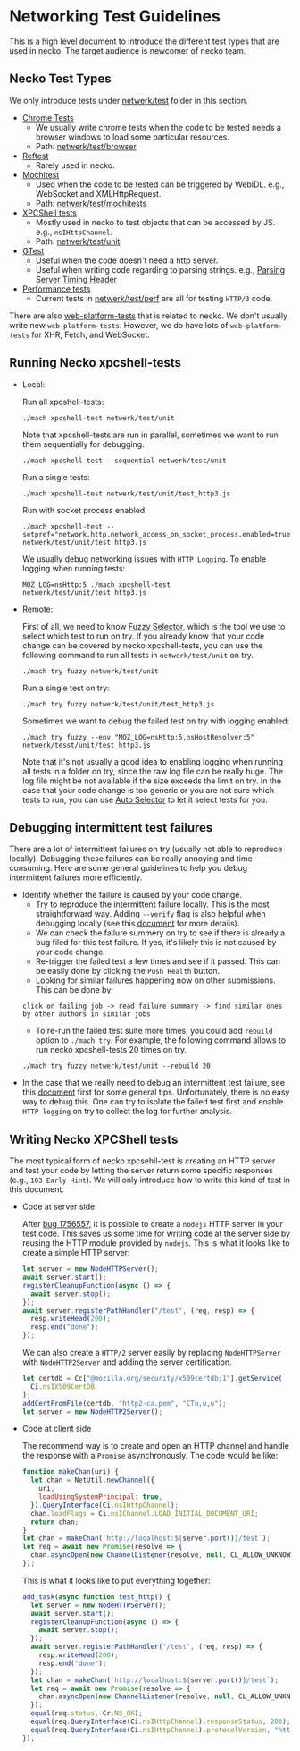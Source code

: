 # Networking Test Guidelines

This is a high level document to introduce the different test types that are used in necko. The target audience is newcomer of necko team.

## Necko Test Types

We only introduce tests under [netwerk/test](https://searchfox.org/mozilla-central/source/netwerk/test) folder in this section.

- [Chrome Tests](https://firefox-source-docs.mozilla.org/testing/chrome-tests/index.html)
  - We usually write chrome tests when the code to be tested needs a browser windows to load some particular resources.
  - Path: [netwerk/test/browser](https://searchfox.org/mozilla-central/source/netwerk/test/browser)
- [Reftest](https://firefox-source-docs.mozilla.org/testing/webrender/index.html)
  - Rarely used in necko.
- [Mochitest](https://firefox-source-docs.mozilla.org/testing/mochitest-plain/index.html)
  - Used when the code to be tested can be triggered by WebIDL. e.g., WebSocket and XMLHttpRequest.
  - Path: [netwerk/test/mochitests](https://searchfox.org/mozilla-central/source/netwerk/test/mochitests)
- [XPCShell tests](https://firefox-source-docs.mozilla.org/testing/xpcshell/index.html#xpcshell-tests)
  - Mostly used in necko to test objects that can be accessed by JS. e.g., `nsIHttpChannel`.
  - Path: [netwerk/test/unit](https://searchfox.org/mozilla-central/source/netwerk/test/unit)
- [GTest](https://firefox-source-docs.mozilla.org/gtest/index.html)
  - Useful when the code doesn't need a http server.
  - Useful when writing code regarding to parsing strings. e.g., [Parsing Server Timing Header](https://searchfox.org/mozilla-central/rev/0249c123e74640ed91edeabba00649ef4d929372/netwerk/test/gtest/TestServerTimingHeader.cpp)
- [Performance tests](https://firefox-source-docs.mozilla.org/testing/perfdocs/index.html)
  - Current tests in [netwerk/test/perf](https://searchfox.org/mozilla-central/source/netwerk/test/perf) are all for testing `HTTP/3` code.

There are also [web-platform-tests](https://firefox-source-docs.mozilla.org/web-platform/index.html) that is related to necko. We don't usually write new `web-platform-tests`. However, we do have lots of `web-platform-tests` for XHR, Fetch, and WebSocket.

## Running Necko xpcshell-tests

- Local:

  Run all xpcshell-tests:

  ```console
  ./mach xpcshell-test netwerk/test/unit
  ```

  Note that xpcshell-tests are run in parallel, sometimes we want to run them sequentially for debugging.

  ```console
  ./mach xpcshell-test --sequential netwerk/test/unit
  ```

  Run a single tests:

  ```console
  ./mach xpcshell-test netwerk/test/unit/test_http3.js
  ```

  Run with socket process enabled:

  ```console
  ./mach xpcshell-test --setpref="network.http.network_access_on_socket_process.enabled=true" netwerk/test/unit/test_http3.js
  ```

  We usually debug networking issues with `HTTP Logging`. To enable logging when running tests:

  ```console
  MOZ_LOG=nsHttp:5 ./mach xpcshell-test netwerk/test/unit/test_http3.js
  ```

- Remote:

  First of all, we need to know [Fuzzy Selector](https://firefox-source-docs.mozilla.org/tools/try/selectors/fuzzy.html), which is the tool we use to select which test to run on try. If you already know that your code change can be covered by necko xpcshell-tests, you can use the following command to run all tests in `netwerk/test/unit` on try.

  ```console
  ./mach try fuzzy netwerk/test/unit
  ```

  Run a single test on try:

  ```console
  ./mach try fuzzy netwerk/test/unit/test_http3.js
  ```

  Sometimes we want to debug the failed test on try with logging enabled:

  ```console
  ./mach try fuzzy --env "MOZ_LOG=nsHttp:5,nsHostResolver:5" netwerk/tesst/unit/test_http3.js
  ```

  Note that it's not usually a good idea to enabling logging when running all tests in a folder on try, since the raw log file can be really huge. The log file might be not available if the size exceeds the limit on try.
  In the case that your code change is too generic or you are not sure which tests to run, you can use [Auto Selector](https://firefox-source-docs.mozilla.org/tools/try/selectors/auto.html) to let it select tests for you.

## Debugging intermittent test failures

There are a lot of intermittent failures on try (usually not able to reproduce locally). Debugging these failures can be really annoying and time consuming. Here are some general guidelines to help you debug intermittent failures more efficiently.

- Identify whether the failure is caused by your code change.
  - Try to reproduce the intermittent failure locally. This is the most straightforward way. Adding `--verify` flag is also helpful when debugging locally (see this [document](https://firefox-source-docs.mozilla.org/testing/test-verification/index.html) for more details).
  - We can check the failure summery on try to see if there is already a bug filed for this test failure. If yes, it's likely this is not caused by your code change.
  - Re-trigger the failed test a few times and see if it passed. This can be easily done by clicking the `Push Health` button.
  - Looking for similar failures happening now on other submissions. This can be done by:
  ```
  click on failing job -> read failure summary -> find similar ones by other authors in similar jobs
  ```
  - To re-run the failed test suite more times, you could add `rebuild` option to `./mach try`. For example, the following command allows to run necko xpcshell-tests 20 times on try.
  ```
  ./mach try fuzzy netwerk/test/unit --rebuild 20
  ```
- In the case that we really need to debug an intermittent test failure, see this [document](https://firefox-source-docs.mozilla.org/devtools/tests/debugging-intermittents.html) first for some general tips. Unfortunately, there is no easy way to debug this. One can try to isolate the failed test first and enable `HTTP logging` on try to collect the log for further analysis.

## Writing Necko XPCShell tests

The most typical form of necko xpcsehll-test is creating an HTTP server and test your code by letting the server return some specific responses (e.g., `103 Early Hint`). We will only introduce how to write this kind of test in this document.

- Code at server side

  After [bug 1756557](https://bugzilla.mozilla.org/show_bug.cgi?id=1756557), it is possible to create a `nodejs` HTTP server in your test code. This saves us some time for writing code at the server side by reusing the HTTP module provided by `nodejs`.
  This is what it looks like to create a simple HTTP server:

  ```js
  let server = new NodeHTTPServer();
  await server.start();
  registerCleanupFunction(async () => {
    await server.stop();
  });
  await server.registerPathHandler("/test", (req, resp) => {
    resp.writeHead(200);
    resp.end("done");
  });
  ```

  We can also create a `HTTP/2` server easily by replacing `NodeHTTPServer` with `NodeHTTP2Server` and adding the server certification.

  ```js
  let certdb = Cc["@mozilla.org/security/x509certdb;1"].getService(
    Ci.nsIX509CertDB
  );
  addCertFromFile(certdb, "http2-ca.pem", "CTu,u,u");
  let server = new NodeHTTP2Server();
  ```

- Code at client side

  The recommend way is to create and open an HTTP channel and handle the response with a `Promise` asynchronously.
  The code would be like:

  ```js
  function makeChan(uri) {
    let chan = NetUtil.newChannel({
      uri,
      loadUsingSystemPrincipal: true,
    }).QueryInterface(Ci.nsIHttpChannel);
    chan.loadFlags = Ci.nsIChannel.LOAD_INITIAL_DOCUMENT_URI;
    return chan;
  }
  let chan = makeChan(`http://localhost:${server.port()}/test`);
  let req = await new Promise(resolve => {
    chan.asyncOpen(new ChannelListener(resolve, null, CL_ALLOW_UNKNOWN_CL));
  });
  ```

  This is what it looks like to put everything together:

  ```js
  add_task(async function test_http() {
    let server = new NodeHTTPServer();
    await server.start();
    registerCleanupFunction(async () => {
      await server.stop();
    });
    await server.registerPathHandler("/test", (req, resp) => {
      resp.writeHead(200);
      resp.end("done");
    });
    let chan = makeChan(`http://localhost:${server.port()}/test`);
    let req = await new Promise(resolve => {
      chan.asyncOpen(new ChannelListener(resolve, null, CL_ALLOW_UNKNOWN_CL));
    });
    equal(req.status, Cr.NS_OK);
    equal(req.QueryInterface(Ci.nsIHttpChannel).responseStatus, 200);
    equal(req.QueryInterface(Ci.nsIHttpChannel).protocolVersion, "http/1.1");
  });
  ```
